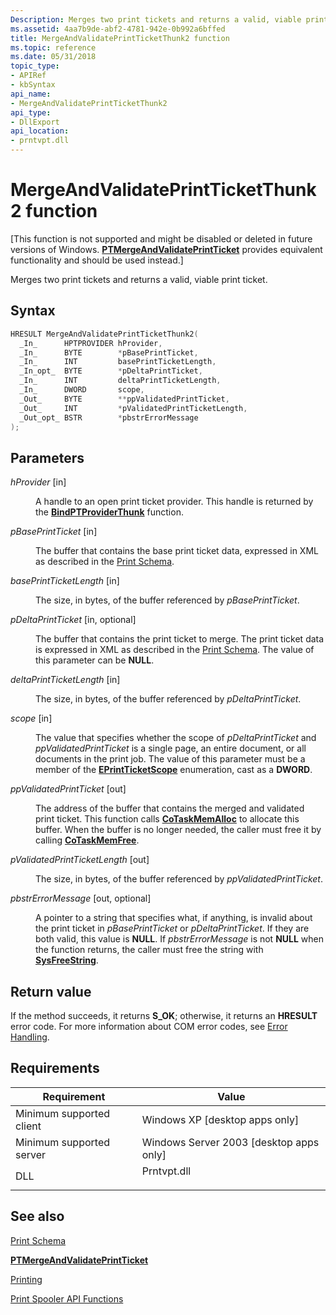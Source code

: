 ```yaml
---
Description: Merges two print tickets and returns a valid, viable print ticket.
ms.assetid: 4aa7b9de-abf2-4781-942e-0b992a6bffed
title: MergeAndValidatePrintTicketThunk2 function
ms.topic: reference
ms.date: 05/31/2018
topic_type: 
- APIRef
- kbSyntax
api_name: 
- MergeAndValidatePrintTicketThunk2
api_type: 
- DllExport
api_location: 
- prntvpt.dll
---
```


# MergeAndValidatePrintTicketThunk2 function

\[This function is not supported and might be disabled or deleted in future versions of Windows. [**PTMergeAndValidatePrintTicket**](/windows/desktop/api/prntvpt/nf-prntvpt-ptmergeandvalidateprintticket) provides equivalent functionality and should be used instead.\]

Merges two print tickets and returns a valid, viable print ticket.

## Syntax


```C++
HRESULT MergeAndValidatePrintTicketThunk2(
  _In_      HPTPROVIDER hProvider,
  _In_      BYTE        *pBasePrintTicket,
  _In_      INT         basePrintTicketLength,
  _In_opt_  BYTE        *pDeltaPrintTicket,
  _In_      INT         deltaPrintTicketLength,
  _In_      DWORD       scope,
  _Out_     BYTE        **ppValidatedPrintTicket,
  _Out_     INT         *pValidatedPrintTicketLength,
  _Out_opt_ BSTR        *pbstrErrorMessage
);
```



## Parameters

<dl> <dt>

*hProvider* \[in\]
</dt> <dd>

A handle to an open print ticket provider. This handle is returned by the [**BindPTProviderThunk**](bindptproviderthunk.md) function.

</dd> <dt>

*pBasePrintTicket* \[in\]
</dt> <dd>

The buffer that contains the base print ticket data, expressed in XML as described in the [Print Schema](./printschema.md).

</dd> <dt>

*basePrintTicketLength* \[in\]
</dt> <dd>

The size, in bytes, of the buffer referenced by *pBasePrintTicket*.

</dd> <dt>

*pDeltaPrintTicket* \[in, optional\]
</dt> <dd>

The buffer that contains the print ticket to merge. The print ticket data is expressed in XML as described in the [Print Schema](./printschema.md). The value of this parameter can be **NULL**.

</dd> <dt>

*deltaPrintTicketLength* \[in\]
</dt> <dd>

The size, in bytes, of the buffer referenced by *pDeltaPrintTicket*.

</dd> <dt>

*scope* \[in\]
</dt> <dd>

The value that specifies whether the scope of *pDeltaPrintTicket* and *ppValidatedPrintTicket* is a single page, an entire document, or all documents in the print job. The value of this parameter must be a member of the [**EPrintTicketScope**](/windows/desktop/api/prntvpt/ne-prntvpt-eprintticketscope) enumeration, cast as a **DWORD**.

</dd> <dt>

*ppValidatedPrintTicket* \[out\]
</dt> <dd>

The address of the buffer that contains the merged and validated print ticket. This function calls [**CoTaskMemAlloc**](/windows/desktop/api/combaseapi/nf-combaseapi-cotaskmemalloc) to allocate this buffer. When the buffer is no longer needed, the caller must free it by calling [**CoTaskMemFree**](/windows/desktop/api/combaseapi/nf-combaseapi-cotaskmemfree).

</dd> <dt>

*pValidatedPrintTicketLength* \[out\]
</dt> <dd>

The size, in bytes, of the buffer referenced by *ppValidatedPrintTicket*.

</dd> <dt>

*pbstrErrorMessage* \[out, optional\]
</dt> <dd>

A pointer to a string that specifies what, if anything, is invalid about the print ticket in *pBasePrintTicket* or *pDeltaPrintTicket*. If they are both valid, this value is **NULL**. If *pbstrErrorMessage* is not **NULL** when the function returns, the caller must free the string with [**SysFreeString**](/windows/win32/api/oleauto/nf-oleauto-sysfreestring).

</dd> </dl>

## Return value

If the method succeeds, it returns **S\_OK**; otherwise, it returns an **HRESULT** error code. For more information about COM error codes, see [Error Handling](../com/error-handling-in-com.md).

## Requirements



| Requirement | Value |
|-------------------------------------|----------------------------------------------------------------------------------------|
| Minimum supported client<br/> | Windows XP \[desktop apps only\]<br/>                                            |
| Minimum supported server<br/> | Windows Server 2003 \[desktop apps only\]<br/>                                   |
| DLL<br/>                      | <dl> <dt>Prntvpt.dll</dt> </dl> |



## See also

<dl> <dt>

[Print Schema](./printschema.md)
</dt> <dt>

[**PTMergeAndValidatePrintTicket**](/windows/desktop/api/prntvpt/nf-prntvpt-ptmergeandvalidateprintticket)
</dt> <dt>

[Printing](printdocs-printing.md)
</dt> <dt>

[Print Spooler API Functions](printing-and-print-spooler-functions.md)
</dt> </dl>

 

